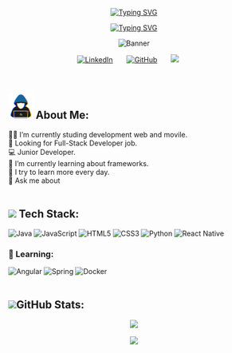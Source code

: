 <!-- Color de emvabezado   #F7C509FF     -->
<p align="center">
  <a href="https://github.com/KevinJG994">
<a href="https://git.io/typing-svg"><img src="https://readme-typing-svg.demolab.com?font=Fira+Code&size=25&pause=1000&color=F7C509&center=true&vCenter=true&repeat=false&random=false&width=435&lines=Kevin+Jim%C3%A9nez" alt="Typing SVG" /></a>
</p>
    
<p align="center">
  <a href="https://git.io/typing-svg"><img src="https://readme-typing-svg.demolab.com?font=Fira+Code&size=25&pause=1000&color=F7C509&center=true&vCenter=true&random=false&width=435&lines=Hello+world!;Student+Full-Stack+developer" alt="Typing SVG" /></a>
</p>

<div align="center">
  
<img src="https://github.com/KevinJG994/KevinJG994/assets/96546093/4b09ff9b-26e1-421e-9cf2-f2ed372ef6dc" title="Banner" width="700"><br>
</div>



  
<!-- Social icons section -->
<p align="center">
  <a href="https://www.linkedin.com/in/kevin-jim%C3%A9nez94/"><img width="32px" alt="LinkedIn" title="LinkedIn" src="https://github.com/KevinJG994/KevinJG994/assets/96546093/c0265393-a350-4ce5-860c-aec343f9f781"/></a>
  &#8287;&#8287;&#8287;&#8287;&#8287;
  <a href="https://github.com/KevinJG994/"><img width="32px" alt="GitHub" title="GitHub" src="https://github.com/KevinJG994/KevinJG994/assets/96546093/734d10d0-eaa8-420d-b3de-b0d4e948986c"/></a>
  &#8287;&#8287;&#8287;&#8287;&#8287;
  <a href="" alt="PortFolio" title="PortFolio"><img width="32px" src="https://github.com/KevinJG994/KevinJG994/assets/96546093/b11e1caf-fea6-4409-8074-175d2f8198ee"/></a>
  &#8287;&#8287;&#8287;&#8287;&#8287;
</p><br>


<!-- About me Zone -->
<h2><picture><img src = "https://github.com/0xAbdulKhalid/0xAbdulKhalid/raw/main/assets/mdImages/about_me.gif" width = 50px></picture>   About Me:</h2>

👨‍🎓  I’m currently studing development web and movile.<br>
💼  Looking for Full-Stack Developer job.<br>
💻  Junior Developer. <br>
🤝  I’m currently learning about frameworks.<br>
📖  I try to learn more every day.<br>
💬  Ask me about<br><br>


<!-- Tech Zone -->
<h2> <img src="https://media2.giphy.com/media/QssGEmpkyEOhBCb7e1/giphy.gif?cid=ecf05e47a0n3gi1bfqntqmob8g9aid1oyj2wr3ds3mg700bl&rid=giphy.gif" width ="25"> Tech Stack:</h2>


![Java](https://img.shields.io/badge/java-%23ED8B00.svg?style=plastic&logo=openjdk&logoColor=white) ![JavaScript](https://img.shields.io/badge/javascript-%23323330.svg?style=plastic&logo=javascript&logoColor=%23F7DF1E) ![HTML5](https://img.shields.io/badge/html5-%23E34F26.svg?style=plastic&logo=html5&logoColor=white) ![CSS3](https://img.shields.io/badge/css3-%231572B6.svg?style=plastic&logo=css3&logoColor=white) ![Python](https://img.shields.io/badge/python-3670A0?style=plastic&logo=python&logoColor=ffdd54)  ![React Native](https://img.shields.io/badge/react_native-%2320232a.svg?style=plastic&logo=react&logoColor=%2361DAFB) 

### 📖 Learning:
![Angular](https://img.shields.io/badge/angular-%23DD0031.svg?style=plastic&logo=angular&logoColor=white)  ![Spring](https://img.shields.io/badge/spring-%236DB33F.svg?style=plastic&logo=spring&logoColor=white)  ![Docker](https://img.shields.io/badge/docker-%230db7ed.svg?style=plastic&logo=docker&logoColor=white) <br><br>



<!-- Stats Zone -->
  <h2><img src="https://media.giphy.com/media/iY8CRBdQXODJSCERIr/giphy.gif" width="35">GitHub Stats:</h2>
<div align="center">
  
  ![](https://github-readme-stats.vercel.app/api/top-langs/?username=KevinJG994&theme=react&hide_border=true&include_all_commits=false&count_private=false&layout=compact)
</div>


<!-- View Profile -->
<div align="center">
  
 ![](https://komarev.com/ghpvc/?username=KEvinJG994&style=for-the-badge&abbreviated=true&color=F7C509)
</div>
